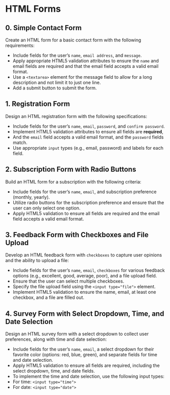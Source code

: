 # HTML Forms

## 0. Simple Contact Form
Create an HTML form for a basic contact form with the following requirements:
* Include fields for the user’s ```name```, ```email address```, and ```message```.
* Apply appropriate HTML5 validation attributes to ensure the ```name``` and email fields are required and that the email field accepts a valid email format.
* Use a ```<textarea>``` element for the message field to allow for a long description and not limit it to just one line.
* Add a submit button to submit the form.

## 1. Registration Form
Design an HTML registration form with the following specifications:
* Include fields for the user’s ```name```, ```email```, ```password```, and ```confirm password```.
* Implement HTML5 validation attributes to ensure all fields are **required**,
* And the ```email``` field accepts a valid email format, and the ```password``` fields match.
* Use appropriate ```input``` types (e.g., email, password) and labels for each field.

## 2. Subscription Form with Radio Buttons
Build an HTML form for a subscription with the following criteria:
* Include fields for the user’s ```name```, ```email```, and subscription preference (monthly, yearly).
* Utilize radio buttons for the subscription preference and ensure that the user can only select one option.
* Apply HTML5 validation to ensure all fields are required and the email field accepts a valid email format.

## 3. Feedback Form with Checkboxes and File Upload
Develop an HTML feedback form with ```checkboxes``` to capture user opinions and the ability to upload a file:
* Include fields for the user’s ```name```, ```email```, ```checkboxes``` for various feedback options (e.g., excellent, good, average, poor), and a file upload field.
* Ensure that the user can select multiple checkboxes.
* Specify the file upload field using the ```<input type="file">``` element.
* Implement HTML5 validation to ensure the name, email, at least one checkbox, and a file are filled out.

## 4. Survey Form with Select Dropdown, Time, and Date Selection
Design an HTML survey form with a select dropdown to collect user preferences, along with time and date selection:
* Include fields for the user’s ```name```, ```email```, a select dropdown for their favorite color (options: red, blue, green), and separate fields for time and date selection.
* Apply HTML5 validation to ensure all fields are required, including the select dropdown, time, and date fields.
* To implement the time and date selection, use the following input types:
* For time: ```<input type="time">```
* For date: ```<input type="date">```
